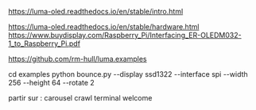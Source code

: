 


https://luma-oled.readthedocs.io/en/stable/intro.html

https://luma-oled.readthedocs.io/en/stable/hardware.html
https://www.buydisplay.com/Raspberry_Pi/Interfacing_ER-OLEDM032-1_to_Raspberry_Pi.pdf


https://github.com/rm-hull/luma.examples

cd examples
python bounce.py --display ssd1322 --interface spi --width 256 --height 64 --rotate 2


partir sur :
carousel
crawl
terminal
welcome